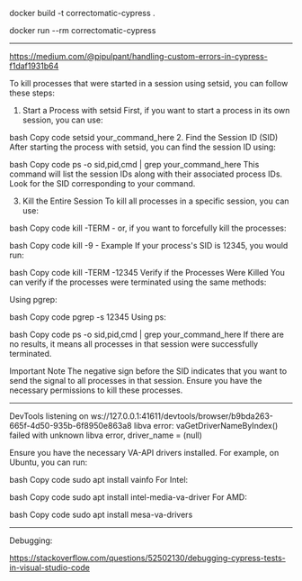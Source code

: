
docker build -t correctomatic-cypress .

docker run --rm correctomatic-cypress

-----------------------------------

https://medium.com/@pipulpant/handling-custom-errors-in-cypress-f1daf1931b64



To kill processes that were started in a session using setsid, you can follow these steps:

1. Start a Process with setsid
First, if you want to start a process in its own session, you can use:

bash
Copy code
setsid your_command_here
2. Find the Session ID (SID)
After starting the process with setsid, you can find the session ID using:

bash
Copy code
ps -o sid,pid,cmd | grep your_command_here
This command will list the session IDs along with their associated process IDs. Look for the SID corresponding to your command.

3. Kill the Entire Session
To kill all processes in a specific session, you can use:

bash
Copy code
kill -TERM -<SID>
or, if you want to forcefully kill the processes:

bash
Copy code
kill -9 -<SID>
Example
If your process's SID is 12345, you would run:

bash
Copy code
kill -TERM -12345
Verify if the Processes Were Killed
You can verify if the processes were terminated using the same methods:

Using pgrep:

bash
Copy code
pgrep -s 12345
Using ps:

bash
Copy code
ps -o sid,pid,cmd | grep your_command_here
If there are no results, it means all processes in that session were successfully terminated.

Important Note
The negative sign before the SID indicates that you want to send the signal to all processes in that session.
Ensure you have the necessary permissions to kill these processes.



----------------


DevTools listening on ws://127.0.0.1:41611/devtools/browser/b9bda263-665f-4d50-935b-6f8950e863a8
libva error: vaGetDriverNameByIndex() failed with unknown libva error, driver_name = (null)

Ensure you have the necessary VA-API drivers installed. For example, on Ubuntu, you can run:

bash
Copy code
sudo apt install vainfo
For Intel:

bash
Copy code
sudo apt install intel-media-va-driver
For AMD:

bash
Copy code
sudo apt install mesa-va-drivers


----------------

Debugging:

https://stackoverflow.com/questions/52502130/debugging-cypress-tests-in-visual-studio-code
